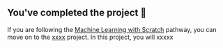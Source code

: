 ## You've completed the project 🎉

If you are following the [Machine Learning with Scratch](https://projects.raspberrypi.org/en/pathways/scratch-machine-learning) pathway, you can move on to the [xxxx](https://projects.raspberrypi.org/en/projects/xxx) project. In this project, you will xxxxx




